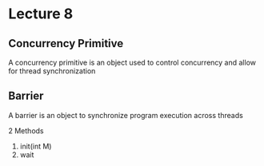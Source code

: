 # Lecture 8

## Concurrency Primitive
A concurrency primitive is an object used to control concurrency and allow for thread synchronization

## Barrier
A barrier is an object to synchronize program execution across threads

2 Methods
1. init(int M)
2. wait


